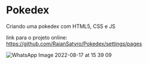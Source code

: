 # Pokedex
Criando uma pokedex com HTML5, CSS e JS




link para o projeto online:
https://github.com/RaianSatyro/Pokedex/settings/pages

![WhatsApp Image 2022-08-17 at 15 39 09](https://user-images.githubusercontent.com/69877965/185217597-3fc249cc-2654-4b39-ac24-7af3a1acf68c.jpeg)
